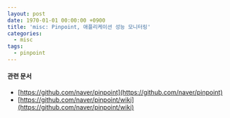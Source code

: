 ```yaml
---
layout: post
date: 1970-01-01 00:00:00 +0900
title: 'misc: Pinpoint, 애플리케이션 성능 모니터링'
categories:
  - misc
tags:
  - pinpoint
---
```


#### 관련 문서

- [https://github.com/naver/pinpoint](https://github.com/naver/pinpoint)
- [https://github.com/naver/pinpoint/wiki](https://github.com/naver/pinpoint/wiki)
